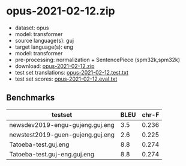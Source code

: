 # opus-2021-02-12.zip

* dataset: opus
* model: transformer
* source language(s): guj
* target language(s): eng
* model: transformer
* pre-processing: normalization + SentencePiece (spm32k,spm32k)
* download: [opus-2021-02-12.zip](https://object.pouta.csc.fi/Tatoeba-MT-models/guj-eng/opus-2021-02-12.zip)
* test set translations: [opus-2021-02-12.test.txt](https://object.pouta.csc.fi/Tatoeba-MT-models/guj-eng/opus-2021-02-12.test.txt)
* test set scores: [opus-2021-02-12.eval.txt](https://object.pouta.csc.fi/Tatoeba-MT-models/guj-eng/opus-2021-02-12.eval.txt)

## Benchmarks

| testset               | BLEU  | chr-F |
|-----------------------|-------|-------|
| newsdev2019-engu-gujeng.guj.eng 	| 3.5 	| 0.236 |
| newstest2019-guen-gujeng.guj.eng 	| 2.6 	| 0.225 |
| Tatoeba-test.guj.eng 	| 8.8 	| 0.274 |
| Tatoeba-test.guj-eng.guj.eng 	| 8.8 	| 0.274 |

